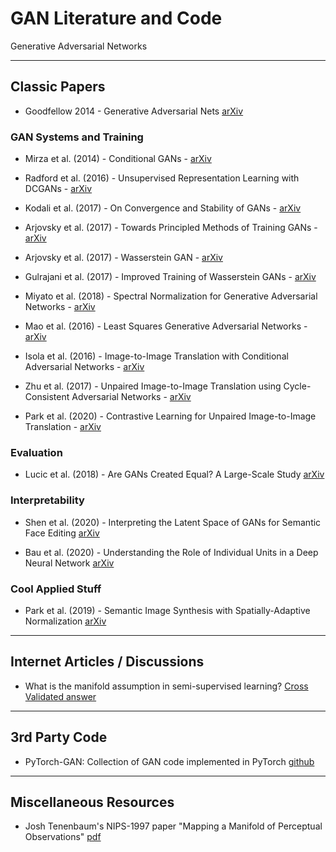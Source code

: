 # GAN Literature and Code
Generative Adversarial Networks


-----------------------------------------------

## Classic Papers

- Goodfellow 2014 - Generative Adversarial Nets [arXiv](https://arxiv.org/abs/1406.2661)


### GAN Systems and Training

- Mirza et al. (2014) - Conditional GANs - [arXiv](https://arxiv.org/abs/1411.1784)

- Radford et al. (2016) - Unsupervised Representation Learning with DCGANs - [arXiv](https://arxiv.org/abs/1511.06434)

- Kodali et al. (2017) - On Convergence and Stability of GANs - [arXiv](https://arxiv.org/abs/1705.07215)

- Arjovsky et al. (2017) - Towards Principled Methods of Training GANs - [arXiv](https://arxiv.org/abs/1701.04862)

- Arjovsky et al. (2017) - Wasserstein GAN - [arXiv](https://arxiv.org/abs/1701.07875)

- Gulrajani et al. (2017) - Improved Training of Wasserstein GANs - [arXiv](https://arxiv.org/abs/1704.00028)

- Miyato et al. (2018) - Spectral Normalization for Generative Adversarial Networks - [arXiv](https://arxiv.org/abs/1802.05957)

- Mao et al. (2016) - Least Squares Generative Adversarial Networks - [arXiv](https://arxiv.org/abs/1611.04076)

- Isola et al. (2016) - Image-to-Image Translation with Conditional Adversarial Networks - [arXiv](https://arxiv.org/abs/1611.07004)

- Zhu et al. (2017) - Unpaired Image-to-Image Translation using Cycle-Consistent Adversarial Networks - [arXiv](https://arxiv.org/abs/1703.10593)

- Park et al. (2020) - Contrastive Learning for Unpaired Image-to-Image Translation - [arXiv](https://arxiv.org/abs/2007.15651)


### Evaluation 

- Lucic et al. (2018) - Are GANs Created Equal? A Large-Scale Study [arXiv](https://arxiv.org/abs/1711.10337)


### Interpretability

- Shen et al. (2020) - Interpreting the Latent Space of GANs for Semantic Face Editing [arXiv](https://arxiv.org/abs/1907.10786)

- Bau et al. (2020) - Understanding the Role of Individual Units in a Deep Neural Network [arXiv](https://arxiv.org/abs/2009.05041)


### Cool Applied Stuff

- Park et al. (2019) - Semantic Image Synthesis with Spatially-Adaptive Normalization [arXiv](https://arxiv.org/abs/1903.07291)



-----------------------------------------------

## Internet Articles / Discussions 

- What is the manifold assumption in semi-supervised learning? [Cross Validated answer](https://stats.stackexchange.com/questions/66939/what-is-the-manifold-assumption-in-semi-supervised-learning)


-----------------------------------------------

## 3rd Party Code

- PyTorch-GAN: Collection of GAN code implemented in PyTorch [github](https://github.com/eriklindernoren/PyTorch-GAN)


-----------------------------------------------

## Miscellaneous Resources

- Josh Tenenbaum's NIPS-1997 paper "Mapping a Manifold of Perceptual Observations" [pdf](http://web.mit.edu/cocosci/Papers/man_nips.pdf)